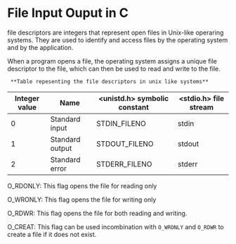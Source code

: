 # File Input Ouput in C

file descriptors are integers that represent open files in Unix-like operaring systems. They are used to identify and access files by the operating system and by the application.

When a program opens a file, the operating system assigns a unique file descriptor to the file, which can then be used to read and write to the file.

     **Table repesenting the file descriptors in unix like systems**

| Integer value | Name | <unistd.h> symbolic constant | <stdio.h> file stream |
|-------------------|----------|----------------------------------|---------------------------|
| 0 | Standard input | STDIN_FILENO | stdin |
|1| Standard output|STDOUT_FILENO| stdout|
|2| Standard error|STDERR_FILENO|stderr|


O_RDONLY: This flag opens the file for reading only

O_WRONLY: This flag opens the file for writing only

O_RDWR: This flag opens the file for both reading and writing.

O_CREAT: This flag can be used incombination with `O_WRONLY` and `O_RDWR` to create a file if it does not exist.